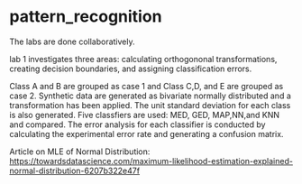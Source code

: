 # pattern_recognition

The labs are done collaboratively. 

lab 1 investigates three areas: calculating orthogononal transformations, creating decision boundaries, and assigning classification errors. 

Class A and B are grouped as case 1 and Class C,D, and E are grouped as case 2. Synthetic data are generated as bivariate normally distributed and a transformation has been applied. The unit standard deviation for each class is also generated. Five classfiers are used: MED, GED, MAP,NN,and KNN and compared. The error analysis for each classifier is conducted by calculating the experimental error rate and generating a confusion matrix.

Article on MLE of Normal Distribution:
https://towardsdatascience.com/maximum-likelihood-estimation-explained-normal-distribution-6207b322e47f

